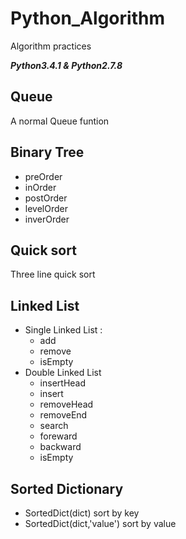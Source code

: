 # Python_Algorithm
Algorithm practices

***Python3.4.1 & Python2.7.8***

## Queue

A normal Queue funtion

## Binary Tree

* preOrder
* inOrder
* postOrder
* levelOrder
* inverOrder

## Quick sort

Three line quick sort

## Linked List

* Single Linked List :
  * add
  * remove
  * isEmpty
* Double Linked List
  * insertHead
  * insert
  * removeHead
  * removeEnd
  * search
  * foreward
  * backward
  * isEmpty

## Sorted Dictionary

* SortedDict(dict) sort by key
* SortedDict(dict,'value') sort by value